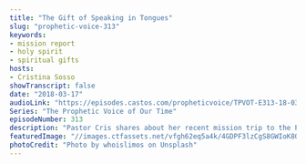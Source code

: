 ```yaml
---
title: "The Gift of Speaking in Tongues"
slug: "prophetic-voice-313"
keywords:
- mission report
- holy spirit
- spiritual gifts
hosts:
- Cristina Sosso
showTranscript: false
date: "2018-03-17"
audioLink: "https://episodes.castos.com/propheticvoice/TPVOT-E313-18-03-17-18-The-Gift-of-Speaking-in-Tongues.mp3"
Series: "The Prophetic Voice of Our Time"
episodeNumber: 313
description: "Pastor Cris shares about her recent mission trip to the Philippines, being led by the Holy Spirit, and Speaking in Tongues."
featuredImage: "//images.ctfassets.net/vfgh62eq5a4k/4GDPF3lzCgS8GWIoK8Q8i8/513deda7d387fbb8902f128d6e78625e/whoislimos-265482-unsplash__1_.jpg"
photoCredit: "Photo by whoislimos on Unsplash"
---
```

